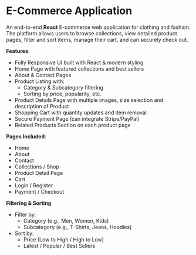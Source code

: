 # E-Commerce Application

An end-to-end **React** E-commerce web application for clothing and fashion. The platform allows users to browse collections, view detailed product pages, filter and sort items, manage their cart, and can securely check out.

**Features**:
  * Fully Responsive UI built with React & modern styling
  * Home Page with featured collections and best sellers
  * About & Contact Pages
  * Product Listing with:
       - Category & Subcategory filtering
       - Sorting by price, popularity, etc.
  * Product Details Page with multiple images, size selection and description of Product
  * Shopping Cart with quantity updates and item removal
  * Secure Payment Page (can integrate Stripe/PayPal)
  * Related Products Section on each product page

**Pages Included**:

- Home
- About
- Contact
- Collections / Shop
- Product Detail Page
- Cart
- Login / Register
- Payment / Checkout


**Filtering & Sorting**

- Filter by:
  - Category (e.g., Men, Women, Kids)
  - Subcategory (e.g., T-Shirts, Jeans, Hoodies)
- Sort by:
  - Price (Low to High / High to Low)
  - Latest / Popular / Best Sellers
